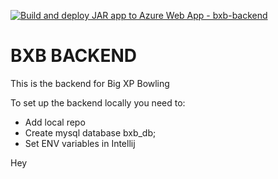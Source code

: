 [![Build and deploy JAR app to Azure Web App - bxb-backend](https://github.com/Big-XP-Bowl/bxb-backend/actions/workflows/main_bxb-backend.yml/badge.svg?branch=main)](https://github.com/Big-XP-Bowl/bxb-backend/actions/workflows/main_bxb-backend.yml)

# BXB BACKEND

This is the backend for Big XP Bowling

To set up the backend locally you need to:

- Add local repo
- Create mysql database bxb_db;
- Set ENV variables in Intellij

Hey

